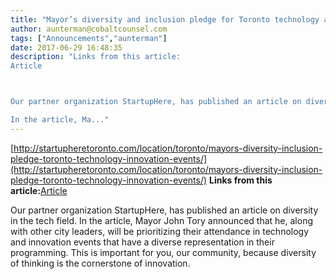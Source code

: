```yaml
---
title: "Mayor’s diversity and inclusion pledge for Toronto technology and innovation events"
author: aunterman@cobaltcounsel.com
tags: ["Announcements","aunterman"]
date: 2017-06-29 16:48:35
description: "Links from this article:
Article



Our partner organization StartupHere, has published an article on diversity in the tech field. 

In the article, Ma..."
---
```


[http://startupheretoronto.com/location/toronto/mayors-diversity-inclusion-pledge-toronto-technology-innovation-events/](http://startupheretoronto.com/location/toronto/mayors-diversity-inclusion-pledge-toronto-technology-innovation-events/)
**Links from this article:**[Article](http://startupheretoronto.com/location/toronto/mayors-diversity-inclusion-pledge-toronto-technology-innovation-events/)

Our partner organization StartupHere, has published an article on diversity in the tech field. In the article, Mayor John Tory announced that he, along with other city leaders, will be prioritizing their attendance in technology and innovation events that have a diverse representation in their programming. This is important for you, our community, because diversity of thinking is the cornerstone of innovation.